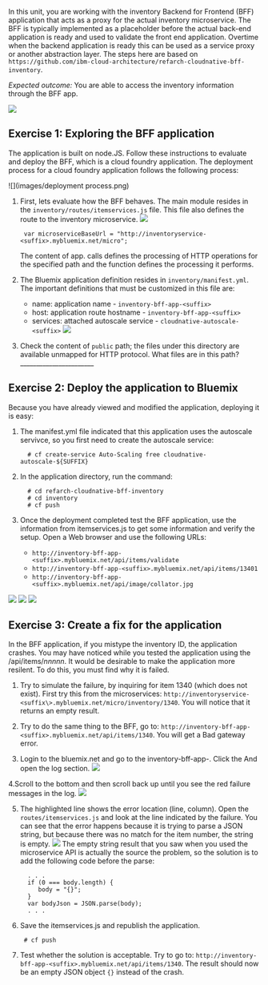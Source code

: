 In this unit, you are working with the inventory Backend for Frontend (BFF) application that acts as a proxy for the actual inventory microservice. 
The BFF is typically implemented as a placeholder before the actual back-end application is ready and used to validate the front end application. 
Overtime when the backend application is ready this can be used as a service proxy or another abstraction layer. 
The steps here are based on `https://github.com/ibm-cloud-architecture/refarch-cloudnative-bff-inventory`.*Expected outcome:* You are able to access the inventory information through the BFF app. ![](images/invbffarchitecture.png)## Exercise 1: Exploring the BFF application The application is built on node.JS. Follow these instructions to evaluate and deploy the BFF, which is a cloud foundry application. The deployment process for a cloud foundry application follows the following process:![](images/deployment process.png)1. First, lets evaluate how the BFF behaves. The main module resides in the `inventory/routes/itemservices.js` file. This file also defines the route to the inventory microservice.![](images/itemservicesfile.png)        var microserviceBaseUrl = "http://inventoryservice-<suffix>.mybluemix.net/micro";    The content of app.<METHOD> calls defines the processing of HTTP operations for the specified path and the function defines the processing it performs.2. The Bluemix application definition resides in `inventory/manifest.yml`. The important definitions that must be customized in this file are:   - name: application name - `inventory-bff-app-<suffix>`   - host: application route hostname - `inventory-bff-app-<suffix>`   - services: attached autoscale service - `cloudnative-autoscale-<suffix>`![](images/inventorymanifest.png)3. Check the content of `public` path; the files under this directory are available unmapped for HTTP protocol. What files are in this path? _______________________## Exercise 2: Deploy the application to BluemixBecause you have already viewed and modified the application, deploying it is easy:1. The manifest.yml file indicated that this application uses the autoscale servivce, so you first need to create the autoscale service:         # cf create-service Auto-Scaling free cloudnative-autoscale-${SUFFIX}2. In the application directory, run the command:         # cd refarch-cloudnative-bff-inventory         # cd inventory         # cf push2. Once the deployment completed test the BFF application, use the information from itemservices.js to get some information and verify the setup. Open a Web browser and use the following URLs:   - `http://inventory-bff-app-<suffix>.mybluemix.net/api/items/validate`   - `http://inventory-bff-app-<suffix>.mybluemix.net/api/items/13401`   - `http://inventory-bff-app-<suffix>.mybluemix.net/api/image/collator.jpg`![](images/validation.png)
![](images/item13401.png)
![](images/collator.png)## Exercise 3: Create a fix for the applicationIn the BFF application, if you mistype the inventory ID, the application crashes. You may have noticed while you tested the application using the /api/items/_nnnnn_. 
It would be desirable to make the application more resilent. To do this, you must find why it is failed. 1. Try to simulate the failure, by inquiring for item 1340 (which does not exist). First try this from the microservices: `http://inventoryservice-<suffix\>.mybluemix.net/micro/inventory/1340`. 
You will notice that it returns an empty result. 2. Try to do the same thing to the BFF, go to: `http://inventory-bff-app-<suffix>.mybluemix.net/api/items/1340`. You will get a Bad gateway error. 3. Login to the bluemix.net and go to the inventory-bff-app-<suffix/>.  Click the And open the log section. ![](images/logs.png)

4.Scroll to the bottom and then scroll back up until you see the red failure messages in the log. 
 ![](images/crash.png)5. The highlighted line shows the error location (line, column). Open the `routes/itemservices.js` and look at the line indicated by the failure.
You can see that the error happens because it is trying to parse a JSON string, but because there was no match for the item number, the string is empty. ![](images/itemservices.png)The empty string result that you saw when you used the microservice API is actually the source the problem, so the solution is to add the following code before the parse:         . . .         if (0 === body.length) {            body = "{}";         }         var bodyJson = JSON.parse(body);          . . .5. Save the itemservices.js and republish the application.        # cf push 2.  Test whether the solution is acceptable. Try to go to: `http://inventory-bff-app-<suffix>.mybluemix.net/api/items/1340`. The result should now be an empty JSON object `{}` instead of the crash.